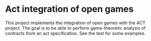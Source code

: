 # Act integration of open games

This project implements the integration of open games with the ACT project. The goal is to be able to
perform game-theoretic analysis of contracts from an act specification. See the test for some examples.
